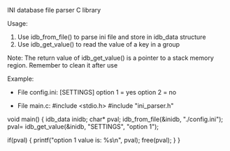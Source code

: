 INI database file parser C library

Usage:
1. Use idb_from_file() to parse ini file and store in idb_data structure
2. Use idb_get_value() to read the value of a key in a group

Note:
The return value of idb_get_value() is a pointer to a stack memory region. Remember to clean it after use

Example:
- File config.ini:
[SETTINGS]
option 1 = yes
option 2 = no

- File main.c:
#include <stdio.h>
#include "ini_parser.h"

void main()
{
  idb_data inidb;
  char* pval;
  idb_from_file(&inidb, "./config.ini");
  pval= idb_get_value(&inidb, "SETTINGS", "option 1");

  if(pval)
  {
    printf("option 1 value is: %s\n", pval);
    free(pval);
  }
}
